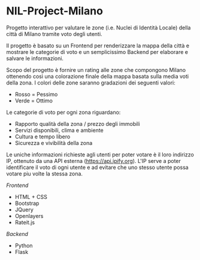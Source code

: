 # NIL-Project-Milano

Progetto interattivo per valutare le zone (i.e. Nuclei di Identità Locale) della città di Milano tramite voto degli utenti.

Il progetto è basato su un Frontend per renderizzare la mappa della città e mostrare le categorie di voto e un semplicissimo Backend per elaborare e salvare le informazioni.

Scopo del progetto è fornire un rating alle zone che compongono Milano ottenendo così una colorazione finale della mappa basata sulla media voti della zona. I colori delle zone saranno gradazioni dei seguenti valori:

* Rosso = Pessimo
* Verde = Ottimo

Le categorie di voto per ogni zona riguardano:

* Rapporto qualità della zona / prezzo degli immobili
* Servizi disponibili, clima e ambiente
* Cultura e tempo libero
* Sicurezza e vivibilità della zona

Le uniche informazioni richieste agli utenti per poter votare è il loro indirizzo IP, ottenuto da una API esterna (https://api.ipify.org).
L'IP serve a poter identificare il voto di ogni utente e ad evitare che uno stesso utente possa votare piu volte la stessa zona.

_Frontend_

* HTML + CSS
* Bootstrap
* JQuery
* Openlayers
* Rateit.js

_Backend_

* Python
* Flask
